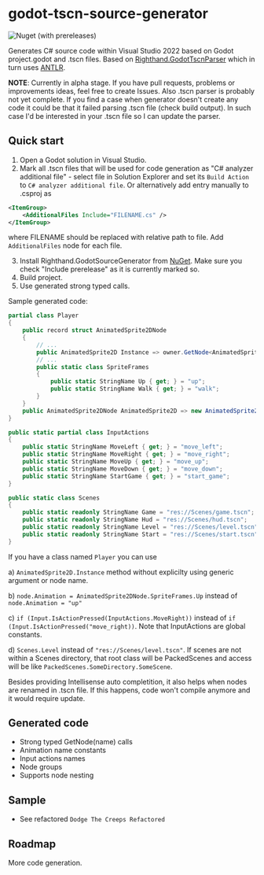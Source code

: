 # godot-tscn-source-generator

![Nuget (with prereleases)](https://img.shields.io/nuget/vpre/Righthand.GodotSourceGenerator)

Generates C# source code within Visual Studio 2022 based on Godot project.godot and .tscn files.
Based on [Righthand.GodotTscnParser](https://github.com/MihaMarkic/godot-tscn-parser) which in turn uses [ANTLR](https://www.antlr.org/).

**NOTE**: Currently in alpha stage. If you have pull requests, problems or improvements ideas, feel free to create Issues.
Also .tscn parser is probably not yet complete. If you find a case when generator doesn't create any code it could be that it failed parsing .tscn file (check build output).
In such case I'd be interested in your .tscn file so I can update the parser.

## Quick start

1. Open a Godot solution in Visual Studio.
2. Mark all .tscn files that will be used for code generation as "C# analyzer additional file" - 
select file in Solution Explorer and set its `Build Action` to `C# analyzer additional file`.
Or alternatively add entry manually to .csproj as 
```xml
<ItemGroup>
	<AdditionalFiles Include="FILENAME.cs" />
</ItemGroup>
```
where FILENAME should be replaced with relative path to file. Add `AdditionalFiles` node for each file.

3. Install Righthand.GodotSourceGenerator from [NuGet](https://www.nuget.org/packages/Righthand.GodotSourceGenerator/).
Make sure you check "Include prerelease" as it is currently marked so.
4. Build project.
5. Use generated strong typed calls.

Sample generated code:
```csharp
partial class Player
{
	public record struct AnimatedSprite2DNode
	{
		// ...
		public AnimatedSprite2D Instance => owner.GetNode<AnimatedSprite2D>("AnimatedSprite2D");
		// ...
		public static class SpriteFrames
		{
			public static StringName Up { get; } = "up";
			public static StringName Walk { get; } = "walk";
		}
	}
	public AnimatedSprite2DNode AnimatedSprite2D => new AnimatedSprite2DNode(this);
}

public static partial class InputActions
{
	public static StringName MoveLeft { get; } = "move_left";
	public static StringName MoveRight { get; } = "move_right";
	public static StringName MoveUp { get; } = "move_up";
	public static StringName MoveDown { get; } = "move_down";
	public static StringName StartGame { get; } = "start_game";
}

public static class Scenes
{
	public static readonly StringName Game = "res://Scenes/game.tscn";
	public static readonly StringName Hud = "res://Scenes/hud.tscn";
	public static readonly StringName Level = "res://Scenes/level.tscn";
	public static readonly StringName Start = "res://Scenes/start.tscn";
}
```
If you have a class named `Player` you can use 

a) `AnimatedSprite2D.Instance` method without explicilty using generic argument or node name.

b) `node.Animation = AnimatedSprite2DNode.SpriteFrames.Up` instead of `node.Animation = "up"`

c) `if (Input.IsActionPressed(InputActions.MoveRight))` instead of `if (Input.IsActionPressed("move_right))`.
Note that InputActions are global constants.

d) `Scenes.Level` instead of `"res://Scenes/level.tscn"`. If scenes are not within a Scenes directory, that root 
class will be PackedScenes and access will be like `PackedScenes.SomeDirectory.SomeScene`.

Besides providing Intellisense auto completition, it also helps when nodes are renamed in .tscn file.
If this happens, code won't compile anymore and it would require update.

## Generated code

* Strong typed GetNode<T>(name) calls
* Animation name constants
* Input actions names
* Node groups
* Supports node nesting

## Sample

* See refactored `Dodge The Creeps Refactored`

## Roadmap

More code generation.